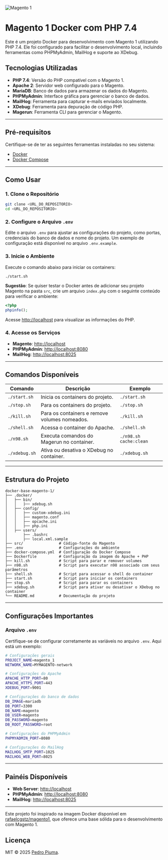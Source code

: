 ![Magento 1](https://cdn.rawgit.com/rafaelstz/magento2-snippets-visualstudio/master/images/icon.png)

# Magento 1 Docker com PHP 7.4

Este é um projeto Docker para desenvolvimento com Magento 1 utilizando PHP 7.4. Ele foi configurado para facilitar o desenvolvimento local, incluindo ferramentas como PHPMyAdmin, MailHog e suporte ao XDebug.

## Tecnologias Utilizadas

- **PHP 7.4**: Versão do PHP compatível com o Magento 1.
- **Apache 2**: Servidor web configurado para o Magento.
- **MariaDB**: Banco de dados para armazenar os dados do Magento.
- **PHPMyAdmin**: Interface gráfica para gerenciar o banco de dados.
- **MailHog**: Ferramenta para capturar e-mails enviados localmente.
- **XDebug**: Ferramenta para depuração de código PHP.
- **Magerun**: Ferramenta CLI para gerenciar o Magento.

---

## Pré-requisitos

Certifique-se de ter as seguintes ferramentas instaladas no seu sistema:

- [Docker](https://docs.docker.com/get-docker/)
- [Docker Compose](https://docs.docker.com/compose/install/)

---

## Como Usar

### 1. Clone o Repositório

```bash
git clone <URL_DO_REPOSITORIO>
cd <URL_DO_REPOSITORIO>
```

### 2. Configure o Arquivo `.env`

Edite o arquivo `.env` para ajustar as configurações do projeto, como portas, credenciais do banco de dados e nome do projeto. Um exemplo de configuração está disponível no arquivo `.env.example`.

### 3. Inicie o Ambiente

Execute o comando abaixo para iniciar os containers:

```bash
./start.sh
```

**Sugestão**: Se quiser testar o Docker antes de adicionar seu projeto Magento na pasta `src`, crie um arquivo `index.php` com o seguinte conteúdo para verificar o ambiente:

```php
<?php
phpinfo();
```

Acesse [http://localhost](http://localhost) para visualizar as informações do PHP.

### 4. Acesse os Serviços

- **Magento**: [http://localhost](http://localhost)
- **PHPMyAdmin**: [http://localhost:8080](http://localhost:8080)
- **MailHog**: [http://localhost:8025](http://localhost:8025)

---

## Comandos Disponíveis

| Comando         | Descrição                                                                 | Exemplo                     |
|------------------|---------------------------------------------------------------------------|-----------------------------|
| `./start.sh`     | Inicia os containers do projeto.                                          | `./start.sh`                |
| `./stop.sh`      | Para os containers do projeto.                                           | `./stop.sh`                 |
| `./kill.sh`      | Para os containers e remove volumes nomeados.                            | `./kill.sh`                 |
| `./shell.sh`     | Acessa o container do Apache.                                            | `./shell.sh`                |
| `./n98.sh`       | Executa comandos do Magerun no container.                                | `./n98.sh cache:clean`      |
| `./xdebug.sh`    | Ativa ou desativa o XDebug no container.                                 | `./xdebug.sh`               |

---

## Estrutura do Projeto

```plaintext
docker-base-magento-1/
├── .docker/
│   ├── bin/
│   │   ├── xdebug.sh
│   ├── config/
│   │   ├── custom-xdebug.ini
│   │   ├── magento.conf
│   │   ├── opcache.ini
│   │   ├── php.ini
│   ├── users/
│       ├── .bashrc
│       ├── local.xml.sample
├── src/                # Código-fonte do Magento
├── .env                # Configurações do ambiente
├── docker-compose.yml  # Configuração do Docker Compose
├── Dockerfile          # Configuração da imagem do Apache + PHP
├── kill.sh             # Script para parar e remover volumes
├── n98.sh              # Script para executar n98 associado com seus parâmetros
├── shell.sh            # Script para acessar o shell do container
├── start.sh            # Script para iniciar os containers
├── stop.sh             # Script para parar os containers
├── xdebug.sh           # Script para ativar ou desativar o XDebug no container 
└── README.md           # Documentação do projeto
```

---

## Configurações Importantes

### Arquivo `.env`

Certifique-se de configurar corretamente as variáveis no arquivo `.env`. Aqui está um exemplo:

```bash
# Configurações gerais
PROJECT_NAME=magento_1
NETWORK_NAME=MYMAGENTO-network

# Configurações do Apache
APACHE_HTTP_PORT=80
APACHE_HTTPS_PORT=443
XDEBUG_PORT=9001

# Configurações do banco de dados
DB_IMAGE=mariadb
DB_PORT=3300
DB_NAME=magento
DB_USER=magento
DB_PASSWORD=magento
DB_ROOT_PASSWORD=root

# Configurações do PHPMyAdmin
PHPMYADMIN_PORT=8080

# Configurações do MailHog
MAILHOG_SMTP_PORT=1025
MAILHOG_WEB_PORT=8025
```

---

## Painéis Disponíveis

- **Web Server**: [http://localhost](http://localhost)
- **PHPMyAdmin**: [http://localhost:8080](http://localhost:8080)
- **MailHog**: [http://localhost:8025](http://localhost:8025)

---

Este projeto foi inspirado na imagem Docker disponível em [rafaelcgstz/magento1](https://hub.docker.com/r/rafaelcgstz/magento1), que oferece uma base sólida para o desenvolvimento com Magento 1.

## Licença

MIT © 2025 [Pedro Piuma](https://github.com/pedro-piuma).
